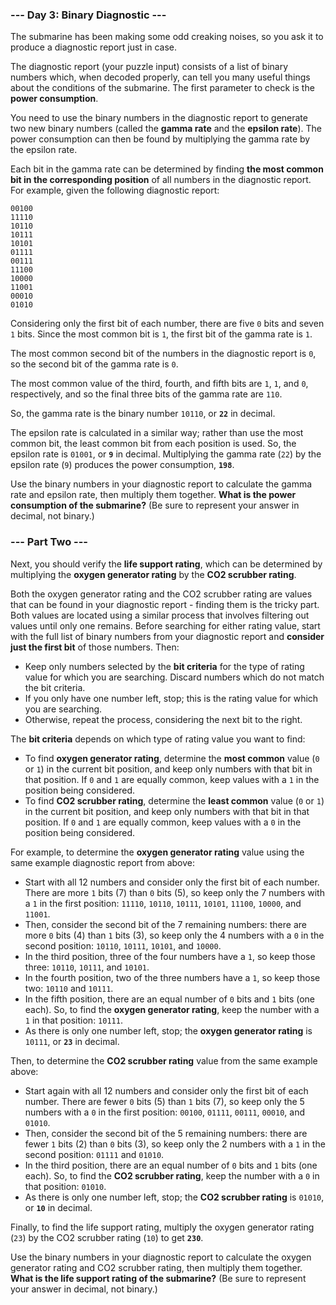 
### --- Day 3: Binary Diagnostic ---
The submarine has been making some odd creaking noises, so you ask it to produce a diagnostic report just in case.

The diagnostic report (your puzzle input) consists of a list of binary numbers which, when decoded properly, can tell you many useful things about the conditions of the submarine. The first parameter to check is the **power consumption**.

You need to use the binary numbers in the diagnostic report to generate two new binary numbers (called the **gamma rate** and the **epsilon rate**). The power consumption can then be found by multiplying the gamma rate by the epsilon rate.

Each bit in the gamma rate can be determined by finding **the most common bit in the corresponding position** of all numbers in the diagnostic report. For example, given the following diagnostic report:
```
00100
11110
10110
10111
10101
01111
00111
11100
10000
11001
00010
01010
```
Considering only the first bit of each number, there are five ``0`` bits and seven ``1`` bits. Since the most common bit is ``1``, the first bit of the gamma rate is ``1``.

The most common second bit of the numbers in the diagnostic report is ``0``, so the second bit of the gamma rate is ``0``.

The most common value of the third, fourth, and fifth bits are ``1``, ``1``, and ``0``, respectively, and so the final three bits of the gamma rate are ``110``.

So, the gamma rate is the binary number ``10110``, or **``22``** in decimal.

The epsilon rate is calculated in a similar way; rather than use the most common bit, the least common bit from each position is used. So, the epsilon rate is ``01001``, or **``9``** in decimal. Multiplying the gamma rate (``22``) by the epsilon rate (``9``) produces the power consumption, **``198``**.

Use the binary numbers in your diagnostic report to calculate the gamma rate and epsilon rate, then multiply them together. **What is the power consumption of the submarine?** (Be sure to represent your answer in decimal, not binary.)

### --- Part Two ---
Next, you should verify the **life support rating**, which can be determined by multiplying the **oxygen generator rating** by the **CO2 scrubber rating**.

Both the oxygen generator rating and the CO2 scrubber rating are values that can be found in your diagnostic report - finding them is the tricky part. Both values are located using a similar process that involves filtering out values until only one remains. Before searching for either rating value, start with the full list of binary numbers from your diagnostic report and **consider just the first bit** of those numbers. Then:

 - Keep only numbers selected by the **bit criteria** for the type of rating value for which you are searching. Discard numbers which do not match the bit criteria.
 - If you only have one number left, stop; this is the rating value for which you are searching.
 - Otherwise, repeat the process, considering the next bit to the right.

The **bit criteria** depends on which type of rating value you want to find:

 - To find **oxygen generator rating**, determine the **most common** value (``0`` or ``1``) in the current bit position, and keep only numbers with that bit in that position. If ``0`` and ``1`` are equally common, keep values with a ``1`` in the position being considered.
 - To find **CO2 scrubber rating**, determine the **least common** value (``0`` or ``1``) in the current bit position, and keep only numbers with that bit in that position. If ``0`` and ``1`` are equally common, keep values with a ``0`` in the position being considered.

For example, to determine the **oxygen generator rating** value using the same example diagnostic report from above:

 - Start with all 12 numbers and consider only the first bit of each number. There are more ``1`` bits (7) than ``0`` bits (5), so keep only the 7 numbers with a ``1`` in the first position: ``11110``, ``10110``, ``10111``, ``10101``, ``11100``, ``10000``, and ``11001``.
 - Then, consider the second bit of the 7 remaining numbers: there are more ``0`` bits (4) than ``1`` bits (3), so keep only the 4 numbers with a ``0`` in the second position: ``10110``, ``10111``, ``10101``, and ``10000``.
 - In the third position, three of the four numbers have a ``1``, so keep those three: ``10110``, ``10111``, and ``10101``.
 - In the fourth position, two of the three numbers have a ``1``, so keep those two: ``10110`` and ``10111``.
 - In the fifth position, there are an equal number of ``0`` bits and ``1`` bits (one each). So, to find the **oxygen generator rating**, keep the number with a ``1`` in that position: ``10111``.
 - As there is only one number left, stop; the **oxygen generator rating** is ``10111``, or **``23``** in decimal. 

Then, to determine the **CO2 scrubber rating** value from the same example above:

 - Start again with all 12 numbers and consider only the first bit of each number. There are fewer ``0`` bits (5) than ``1`` bits (7), so keep only the 5 numbers with a ``0`` in the first position: ``00100``, ``01111``, ``00111``, ``00010``, and ``01010``.
 - Then, consider the second bit of the 5 remaining numbers: there are fewer ``1`` bits (2) than ``0`` bits (3), so keep only the 2 numbers with a ``1`` in the second position: ``01111`` and ``01010``.
 - In the third position, there are an equal number of ``0`` bits and ``1`` bits (one each). So, to find the **CO2 scrubber rating**, keep the number with a ``0`` in that position: ``01010``.
 - As there is only one number left, stop; the **CO2 scrubber rating** is ``01010``, or **``10``** in decimal.

Finally, to find the life support rating, multiply the oxygen generator rating (``23``) by the CO2 scrubber rating (``10``) to get **```230```**.

Use the binary numbers in your diagnostic report to calculate the oxygen generator rating and CO2 scrubber rating, then multiply them together. **What is the life support rating of the submarine?** (Be sure to represent your answer in decimal, not binary.)
